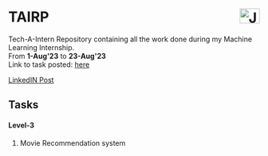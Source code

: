 # TAIRP              <a href="https://www.linkedin.com/in/janvi-choudhary-68a199225/" target="blank"><img align="right" src="https://raw.githubusercontent.com/rahuldkjain/github-profile-readme-generator/master/src/images/icons/Social/linked-in-alt.svg" alt="Janvi Choudhary" height="30" width="40" /></a>
Tech-A-Intern Repository containing all the work done during my Machine Learning Internship. <br>
From <b>1-Aug'23</b> to <b>23-Aug'23</b> <br>
Link to task posted: [here](https://www.linkedin.com/posts/janvi-choudhary-68a199225_datascienceintern-recommendationsystem-innovation-activity-7096815239119183873--92u?utm_source=share&utm_medium=member_desktop)

[LinkedIN Post](https://www.linkedin.com/posts/janvi-choudhary-68a199225_offer-letter-activity-7090767882904637440-DT9x?utm_source=share&utm_medium=member_desktop)

<h2>Tasks</h2>
<!--
<h4>Level-1</h4>
<ol>
  <li>Fruit-image classification</li>
  <li>Iris Flower Classification</li>
  <li>Titanic survival prediction</li>
</ol>

<h4>Level-2</h4>
<ol>
  <li></li>
  <li></li>
</ol>
FORM SUBMITTED
CERTIFICATE 
-->
<h4>Level-3</h4>
<ol>
  <li>Movie Recommendation system</li>
</ol>
